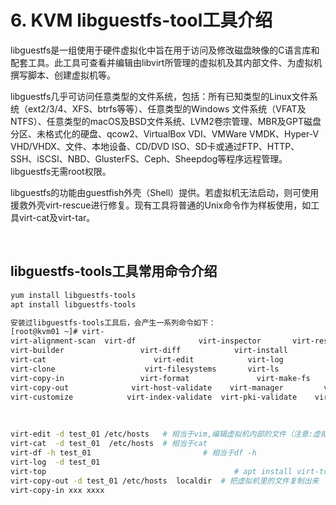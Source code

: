 # 6. KVM libguestfs-tool工具介绍

libguestfs是一组使用于硬件虚拟化中旨在用于访问及修改磁盘映像的C语言库和配套工具。此工具可查看并编辑由libvirt所管理的虚拟机及其内部文件、为虚拟机撰写脚本、创建虚拟机等。

libguestfs几乎可访问任意类型的文件系统，包括：所有已知类型的Linux文件系统（ext2/3/4、XFS、btrfs等等）、任意类型的Windows 文件系统（VFAT及NTFS）、任意类型的macOS及BSD文件系统、LVM2卷宗管理、MBR及GPT磁盘分区、未格式化的硬盘、qcow2、VirtualBox VDI、VMWare VMDK、Hyper-V VHD/VHDX、文件、本地设备、CD/DVD ISO、SD卡或通过FTP、HTTP、SSH、iSCSI、NBD、GlusterFS、Ceph、Sheepdog等程序远程管理。libguestfs无需root权限。

libguestfs的功能由guestfish外壳（Shell）提供。若虚拟机无法启动，则可使用援救外壳virt-rescue进行修复。现有工具将普通的Unix命令作为样板使用，如工具virt-cat及virt-tar。

‍

## **libguestfs-tools工具常用命令介绍**

```bash
yum install libguestfs-tools
apt install libguestfs-tools

安装过libguestfs-tools工具后，会产生一系列命令如下：
[root@kvm01 ~]# virt-
virt-alignment-scan  virt-df              virt-inspector       virt-rescue         virt-win-reg
virt-builder                 virt-diff            virt-install             virt-resize          virt-xml
virt-cat                        virt-edit            virt-log                 virt-sparsify        virt-xml-validate
virt-clone                    virt-filesystems       virt-ls              virt-sysprep     
virt-copy-in                 virt-format               virt-make-fs         virt-tar-in      
virt-copy-out              virt-host-validate    virt-manager         virt-tar-out     
virt-customize            virt-index-validate  virt-pki-validate    virt-what 
```

‍

```bash
virt-edit -d test_01 /etc/hosts   # 相当于vim,编辑虚拟机内部的文件（注意:虚拟机必须处于关机状态）
virt-cat  -d test_01  /etc/hosts  # 相当于cat
virt-df -h test_01                         # 相当于df -h
virt-log  -d test_01
virt-top                                          # apt install virt-top
virt-copy-out -d test_01 /etc/hosts  localdir  # 把虚拟机里的文件复制出来
virt-copy-in xxx xxxx
```

‍
